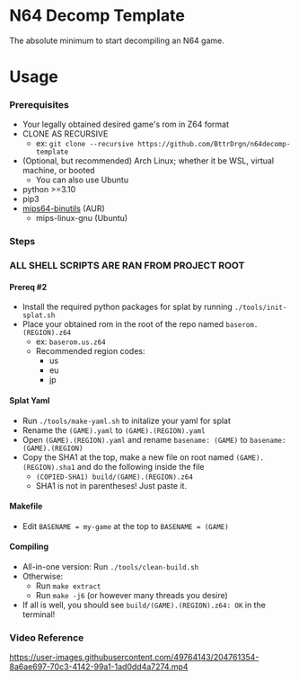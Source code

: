 # N64 Decomp Template

The absolute minimum to start decompiling an N64 game.

# Usage
### Prerequisites
- Your legally obtained desired game's rom in Z64 format
- CLONE AS RECURSIVE
    - ex: `git clone --recursive https://github.com/BttrDrgn/n64decomp-template`
- (Optional, but recommended) Arch Linux; whether it be WSL, virtual machine, or booted
    - You can also use Ubuntu
- python >=3.10
- pip3
- [mips64-binutils](https://aur.archlinux.org/packages/mips64-elf-binutils) (AUR)
    - mips-linux-gnu (Ubuntu)

### Steps
### ALL SHELL SCRIPTS ARE RAN FROM PROJECT ROOT
#### Prereq #2
- Install the required python packages for splat by running `./tools/init-splat.sh`
- Place your obtained rom in the root of the repo named `baserom.(REGION).z64`
    - ex: `baserom.us.z64`
    - Recommended region codes:
        - us
        - eu
        - jp
#### Splat Yaml
- Run `./tools/make-yaml.sh` to initalize your yaml for splat
- Rename the `(GAME).yaml` to `(GAME).(REGION).yaml`
- Open `(GAME).(REGION).yaml` and rename `basename: (GAME)` to `basename: (GAME).(REGION)`
- Copy the SHA1 at the top, make a new file on root named `(GAME).(REGION).sha1` and do the following inside the file
    - `(COPIED-SHA1) build/(GAME).(REGION).z64`
    - SHA1 is not in parentheses! Just paste it.

#### Makefile
- Edit `BASENAME = my-game` at the top to `BASENAME = (GAME)`

#### Compiling
- All-in-one version: Run `./tools/clean-build.sh`
- Otherwise:
    - Run `make extract`
    - Run `make -j6` (or however many threads you desire)
- If all is well, you should see `build/(GAME).(REGION).z64: OK` in the terminal!

### Video Reference
https://user-images.githubusercontent.com/49764143/204761354-8a6ae697-70c3-4142-99a1-1ad0dd4a7274.mp4
